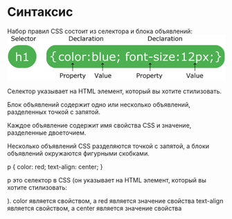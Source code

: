 # Синтаксис

Набор правил CSS состоит из селектора и блока объявлений:
![img.png](img.png)

Селектор указывает на HTML элемент, который вы хотите стилизовать.

Блок объявлений содержит одно или несколько объявлений, разделенных точкой с запятой.

Каждое объявление содержит имя свойства CSS и значение, разделенные двоеточием.

Несколько объявлений CSS разделяются точкой с запятой, а блоки объявлений окружаются фигурными скобками.

p {
color: red;
text-align: center;
}

p это селектор в CSS (он указывает на HTML элемент, который вы хотите стилизовать: <p>).
color является свойством, а red является значение свойства
text-align является свойством, а center является значение свойства